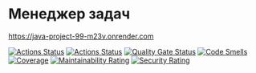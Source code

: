 # Менеджер задач

https://java-project-99-m23v.onrender.com

[![Actions Status](https://github.com/DenisX95/java-project-99/actions/workflows/hexlet-check.yml/badge.svg)](https://github.com/DenisX95/java-project-99/actions)
[![Actions Status](https://github.com/DenisX95/java-project-99/actions/workflows/build.yml/badge.svg)](https://github.com/DenisX95/java-project-99/actions)
[![Quality Gate Status](https://sonarcloud.io/api/project_badges/measure?project=DenisX95_java-project-99&metric=alert_status)](https://sonarcloud.io/summary/new_code?id=DenisX95_java-project-99)
[![Code Smells](https://sonarcloud.io/api/project_badges/measure?project=DenisX95_java-project-99&metric=code_smells)](https://sonarcloud.io/summary/new_code?id=DenisX95_java-project-99)
[![Coverage](https://sonarcloud.io/api/project_badges/measure?project=DenisX95_java-project-99&metric=coverage)](https://sonarcloud.io/summary/new_code?id=DenisX95_java-project-99)
[![Maintainability Rating](https://sonarcloud.io/api/project_badges/measure?project=DenisX95_java-project-99&metric=sqale_rating)](https://sonarcloud.io/summary/new_code?id=DenisX95_java-project-99)
[![Security Rating](https://sonarcloud.io/api/project_badges/measure?project=DenisX95_java-project-99&metric=security_rating)](https://sonarcloud.io/summary/new_code?id=DenisX95_java-project-99)
